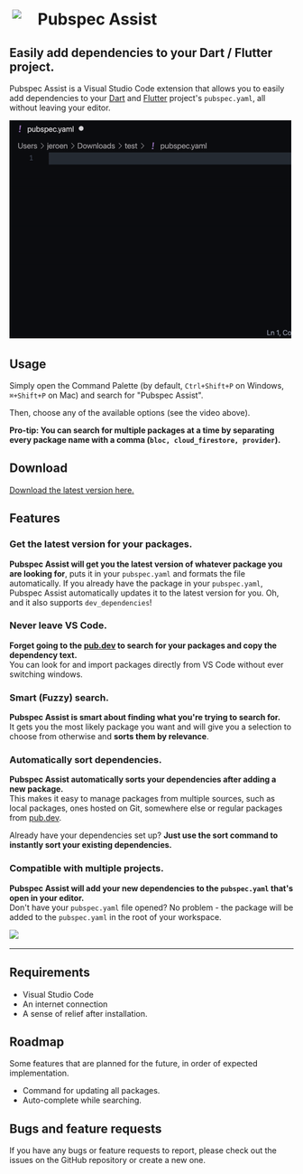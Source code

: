 # <img style="float: left; width: 35px; padding: 0 10px 0 5px" src="https://github.com/jeroen-meijer/pubspec-assist/blob/e2dd62bfd744c6c41ed40870200903e04f5c91dd/images/logo_35.png?raw=true"> Pubspec Assist

## Easily add dependencies to your Dart / Flutter project.

Pubspec Assist is a Visual Studio Code extension that allows you to easily add dependencies to your [Dart](https://dart.dev/) and [Flutter](https://flutter.dev/) project's `pubspec.yaml`, all without leaving your editor.

<img src="./demo.gif" style="width: 500px"/>

## Usage

Simply open the Command Palette (by default, `Ctrl+Shift+P` on Windows, `⌘+Shift+P` on Mac) and search for "Pubspec Assist".

Then, choose any of the available options (see the video above).

**Pro-tip: You can search for multiple packages at a time by separating every package name with a comma (`bloc, cloud_firestore, provider`).**

## Download

[Download the latest version here.](https://marketplace.visualstudio.com/items?itemName=jeroen-meijer.pubspec-assist)

## Features

### Get the latest version for your packages.

**Pubspec Assist will get you the latest version of whatever package you are looking for**, puts it in your `pubspec.yaml` and formats the file automatically. If you already have the package in your `pubspec.yaml`, Pubspec Assist automatically updates it to the latest version for you. Oh, and it also supports `dev_dependencies`!

### Never leave VS Code.

**Forget going to the [pub.dev](https://pub.dev/) to search for your packages and copy the dependency text.**<br/>
You can look for and import packages directly from VS Code without ever switching windows.

### Smart (Fuzzy) search.

**Pubspec Assist is smart about finding what you're trying to search for.**<br/>
It gets you the most likely package you want and will give you a selection to choose from otherwise and **sorts them by relevance**.

### Automatically sort dependencies.

**Pubspec Assist automatically sorts your dependencies after adding a new package.**<br/>
This makes it easy to manage packages from multiple sources, such as local packages, ones hosted on Git, somewhere else or regular packages from [pub.dev](https://pub.dev/).

Already have your dependencies set up? **Just use the sort command to instantly sort your existing dependencies.**

### Compatible with multiple projects.

**Pubspec Assist will add your new dependencies to the `pubspec.yaml` that's open in your editor.**<br/>
Don't have your `pubspec.yaml` file opened? No problem - the package will be added to the `pubspec.yaml` in the root of your workspace.

<img src="https://i.imgur.com/Mnlr0UK.gif" style="width: 560px" />

---

## Requirements

- Visual Studio Code
- An internet connection
- A sense of relief after installation.

## Roadmap

Some features that are planned for the future, in order of expected implementation.

- Command for updating all packages.
- Auto-complete while searching.

## Bugs and feature requests

If you have any bugs or feature requests to report, please check out the issues on the GitHub repository or create a new one.
